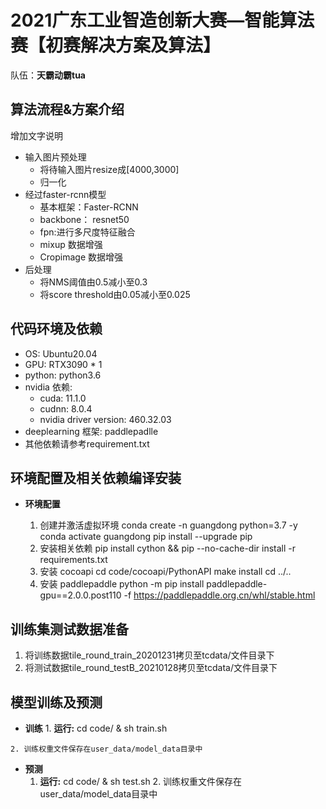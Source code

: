 
# 2021广东工业智造创新大赛—智能算法赛【初赛解决方案及算法】 

队伍：**天霸动霸tua**

## 算法流程&方案介绍
增加文字说明
+ 输入图片预处理
    - 将待输入图片resize成[4000,3000]
    - 归一化
+ 经过faster-rcnn模型
    - 基本框架：Faster-RCNN
    - backbone： resnet50
    - fpn:进行多尺度特征融合
    - mixup 数据增强
    - Cropimage 数据增强
+ 后处理
    - 将NMS阈值由0.5减小至0.3
    - 将score threshold由0.05减小至0.025


## 代码环境及依赖

+ OS: Ubuntu20.04
+ GPU: RTX3090 * 1
+ python: python3.6
+ nvidia 依赖:
   - cuda: 11.1.0
   - cudnn: 8.0.4
   - nvidia driver version: 460.32.03
+ deeplearning 框架: paddlepadlle
+ 其他依赖请参考requirement.txt

## 环境配置及相关依赖编译安装

- **环境配置**

   1. 创建并激活虚拟环境
        conda create -n guangdong python=3.7 -y
        conda activate guangdong
	pip install --upgrade pip
   2. 安装相关依赖
        pip install cython && pip --no-cache-dir install -r requirements.txt
   3. 安装 cocoapi
        cd code/cocoapi/PythonAPI
	make install
	cd ../..
   4. 安装 paddlepaddle
       python -m pip install paddlepaddle-gpu==2.0.0.post110 -f https://paddlepaddle.org.cn/whl/stable.html
## 训练集测试数据准备
   1. 将训练数据tile_round_train_20201231拷贝至tcdata/文件目录下
   2. 将测试数据tile_round_testB_20210128拷贝至tcdata/文件目录下
## 模型训练及预测
   - **训练**
	1. **运行:**
		cd code/ & sh train.sh

   	2. 训练权重文件保存在user_data/model_data目录中

   - **预测**
        1. **运行:**
		cd code/ & sh test.sh
	2. 训练权重文件保存在user_data/model_data目录中
   
   

